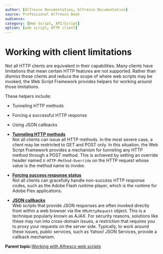 ```yaml
---
author: [Alfresco Documentation, Alfresco Documentation]
source: Professional Alfresco Book
audience: 
category: [Web Script, API/Script]
option: [web script, HTTP client]
---
```


# Working with client limitations

Not all HTTP clients are equivalent in their capabilities. Many clients have limitations that mean certain HTTP features are not supported. Rather than dismiss those clients and reduce the scope of where web scripts may be invoked, the Web Script Framework provides helpers for working around those limitations.

These helpers include:

-   Tunneling HTTP methods
-   Forcing a successful HTTP response
-   Using JSON callbacks

-   **[Tunneling HTTP methods](../concepts/ws-tunneling-http-methods.md)**  
Not all clients can issue all HTTP methods. In the most severe case, a client may be restricted to GET and POST only. In this situation, the Web Script Framework provides a mechanism for tunneling any HTTP method through a POST method. This is achieved by setting an override header named `X-HTTP-Method-Override` on the HTTP request whose value is the method name to invoke.
-   **[Forcing success response status](../concepts/ws-forcing-success.md)**  
Not all clients can gracefully handle non-success HTTP response codes, such as the Adobe Flash runtime player, which is the runtime for Adobe Flex applications.
-   **[JSON callbacks](../concepts/ws-json-callbacks.md)**  
Web scripts that provide JSON responses are often invoked directly from within a web browser via the `XMLHttpRequest` object. This is a technique popularly known as AJAX. For security reasons, solutions like these may run into cross-domain issues, a restriction that requires you to proxy your requests on the server side. Typically, to work around these issues, public services, such as Yahoo! JSON Services, provide a callback mechanism.

**Parent topic:**[Working with Alfresco web scripts](../concepts/ws-architecture.md)

